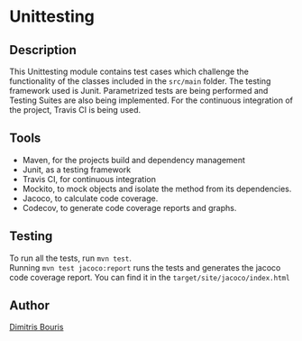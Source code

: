 # Unittesting
## Description

This Unittesting module contains test cases which challenge the functionality of the classes included in the `src/main` folder. The testing framework used is Junit. Parametrized tests are being performed and Testing Suites are also being implemented. For the continuous integration of the project, Travis CI is being used. 

## Tools
- Maven, for the projects build and dependency management
- Junit, as a testing framework
- Travis CI, for continuous integration
- Mockito, to mock objects and isolate the method from its dependencies.
- Jacoco, to calculate code coverage.
- Codecov, to generate code coverage reports and graphs.


## Testing
To run all the tests, run `mvn test`.
<br>
Running `mvn test jacoco:report` runs the tests and generates the jacoco code coverage report. You can find it in the `target/site/jacoco/index.html`



## Author
[Dimitris Bouris](https://github.com/dbouris)